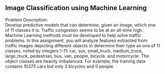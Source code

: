 <h2>Image Classification using Machine Learning </H2>

Problem Description:</BR>
Develop predictive models that can determine, given an image, which one of 11 classes it is.
Traffic congestion seems to be at an all-time high. Machine Learning methods must be developed to help solve traffic problems. In this assignment, you will analyze features extracted from traffic images depicting different objects to determine their type as one of 11 classes, noted by integers 1-11: car, suv, small_truck, medium_truck, large_truck, pedestrian, bus, van, people, bicycle, and motorcycle. The object classes are heavily imbalanced. For example, the training data contains 10375 cars but only 3 bicycles and 0 people.
